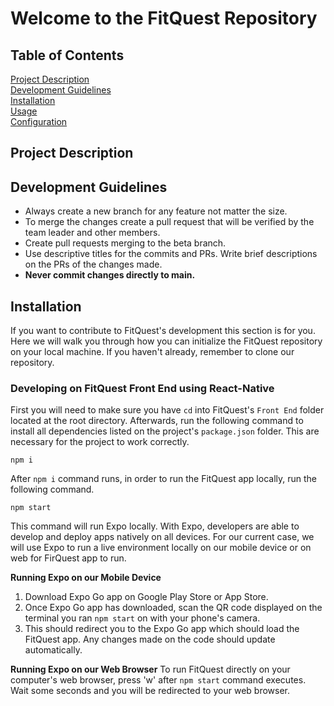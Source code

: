 # Welcome to the FitQuest Repository

## Table of Contents
[Project Description](#project-description)<br>
[Development Guidelines](#development-guidelines)<br>
[Installation](#installation)<br>
[Usage](#usage)<br>
[Configuration](#configuration)<br>

## Project Description


## Development Guidelines
- Always create a new branch for any feature not matter the size.
- To merge the changes create a pull request that will be verified by the team leader and other members.
- Create pull requests merging to the beta branch.
- Use descriptive titles for the commits and PRs. Write brief descriptions on the PRs of the changes made.
- **Never commit changes directly to main.**

## Installation
If you want to contribute to FitQuest's development this section is for you. Here we will walk you through how you can initialize the FitQuest repository on your local machine. If you haven't already, remember to clone our repository.

### Developing on FitQuest Front End using React-Native
First you will need to make sure you have `cd` into FitQuest's `Front End` folder located at the root directory. Afterwards, run the following command to install all dependencies listed on the project's `package.json` folder. This are necessary for the project to work correctly.

```
npm i
```

After `npm i` command runs, in order to run the FitQuest app locally, run the following command.

```
npm start
```

This command will run Expo locally. With Expo, developers are able to develop and deploy apps natively on all devices. For our current case, we will use Expo to run a live environment locally on our mobile device or on web for FirQuest app to run.

**Running Expo on our Mobile Device**
1. Download Expo Go app on Google Play Store or App Store.
2. Once Expo Go app has downloaded, scan the QR code displayed on the terminal you ran `npm start` on with your phone's camera.
3. This should redirect you to the Expo Go app which should load the FitQuest app. Any changes made on the code should update automatically.

**Running Expo on our Web Browser**
To run FitQuest directly on your computer's web browser, press 'w' after `npm start` command executes. Wait some seconds and you will be redirected to your web browser.

